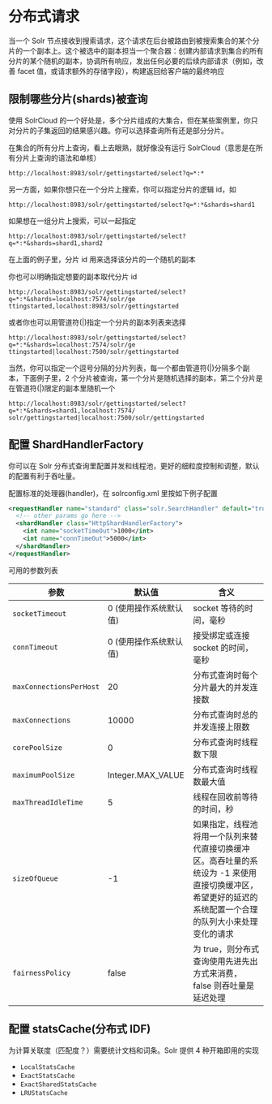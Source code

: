 # 分布式请求

当一个 Solr 节点接收到搜索请求，这个请求在后台被路由到被搜索集合的某个分片的一个副本上。这个被选中的副本担当一个聚合器：创建内部请求到集合的所有分片的某个随机的副本，协调所有响应，发出任何必要的后续内部请求（例如，改善 facet 值，或请求额外的存储字段），构建返回给客户端的最终响应

## 限制哪些分片(shards)被查询

使用 SolrCloud 的一个好处是，多个分片组成的大集合，但在某些案例里，你只对分片的子集返回的结果感兴趣。你可以选择查询所有还是部分分片。

在集合的所有分片上查询，看上去眼熟，就好像没有运行 SolrCloud（意思是在所有分片上查询的语法和单核）

```
http://localhost:8983/solr/gettingstarted/select?q=*:*
```

另一方面，如果你想只在一个分片上搜索，你可以指定分片的逻辑 id，如

```
http://localhost:8983/solr/gettingstarted/select?q=*:*&shards=shard1
```

如果想在一组分片上搜索，可以一起指定

```
http://localhost:8983/solr/gettingstarted/select?q=*:*&shards=shard1,shard2
```

在上面的例子里，分片 id 用来选择该分片的一个随机的副本

你也可以明确指定想要的副本取代分片 id

```
http://localhost:8983/solr/gettingstarted/select?q=*:*&shards=localhost:7574/solr/ge
ttingstarted,localhost:8983/solr/gettingstarted
```

或者你也可以用管道符(|)指定一个分片的副本列表来选择

```
http://localhost:8983/solr/gettingstarted/select?q=*:*&shards=localhost:7574/solr/ge
ttingstarted|localhost:7500/solr/gettingstarted
```

当然，你可以指定一个逗号分隔的分片列表，每一个都由管道符(|)分隔多个副本，下面例子里，2 个分片被查询，第一个分片是随机选择的副本，第二个分片是在管道符(|)限定的副本里随机一个

```
http://localhost:8983/solr/gettingstarted/select?q=*:*&shards=shard1,localhost:7574/
solr/gettingstarted|localhost:7500/solr/gettingstarted
```

## 配置 ShardHandlerFactory

你可以在 Solr 分布式查询里配置并发和线程池，更好的细粒度控制和调整，默认的配置有利于吞吐量。

配置标准的处理器(handler)，在 solrconfig.xml 里按如下例子配置

```xml
<requestHandler name="standard" class="solr.SearchHandler" default="true">
  <!-- other params go here -->
  <shardHandler class="HttpShardHandlerFactory">
    <int name="socketTimeOut">1000</int>
    <int name="connTimeOut">5000</int>
  </shardHandler>
</requestHandler>
```

可用的参数列表

| 参数 | 默认值 | 含义 |
| -- | -- | -- |
| `socketTimeout` | 0 (使用操作系统默认值) | socket 等待的时间，毫秒 |
| `connTimeout` | 0 (使用操作系统默认值) | 接受绑定或连接 socket 的时间，毫秒 |
| `maxConnectionsPerHost` | 20 | 分布式查询时每个分片最大的并发连接数 |
| `maxConnections` | 10000 | 分布式查询时总的并发连接上限数 |
| `corePoolSize` | 0 | 分布式查询时线程数下限 |
| `maximumPoolSize` | Integer.MAX_VALUE | 分布式查询时线程数最大值 |
| `maxThreadIdleTime` | 5 | 线程在回收前等待的时间，秒 |
| `sizeOfQueue` | -1 | 如果指定，线程池将用一个队列来替代直接切换缓冲区。高吞吐量的系统设为 -1 来使用直接切换缓冲区，希望更好的延迟的系统配置一个合理的队列大小来处理变化的请求 |
| `fairnessPolicy` | false | 为 true，则分布式查询使用先进先出方式来消费，false 则吞吐量是延迟处理 |

## 配置 statsCache(分布式 IDF)

为计算关联度（匹配度？）需要统计文档和词条。Solr 提供 4 种开箱即用的实现

* `LocalStatsCache`
* `ExactStatsCache`
* `ExactSharedStatsCache`
* `LRUStatsCache`

